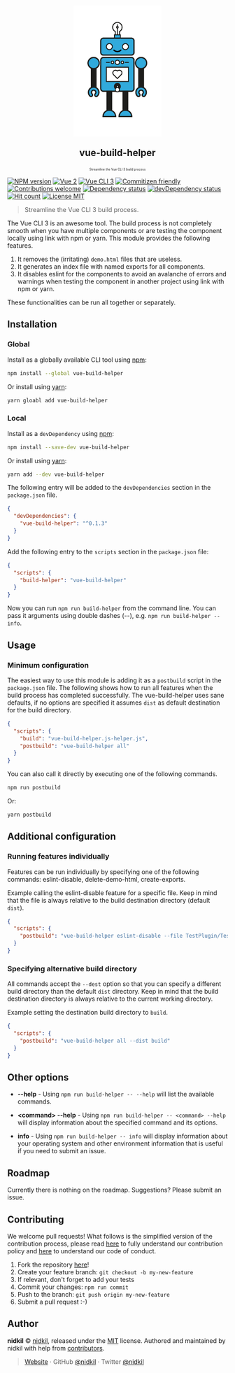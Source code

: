 <p align="center">
  <img src="https://raw.githubusercontent.com/nidkil/vue-build-helper/master/images/vue-build-helper-robot.gif" alt="vue-build-helper robot" width="200"/>
</p>
<p align="center" style="font-size: 1.5em"><b>vue-build-helper</b></p>
<p align="center" style="font-size: 0.5em">Streamline the Vue CLI 3 build process</p>

[![NPM version](https://img.shields.io/npm/v/vue-build-helper.svg)](https://www.npmjs.com/package/vue-build-helper)
[![Vue 2](https://img.shields.io/badge/vue-2.x-brightgreen.svg)](https://vuejs.org/)
[![Vue CLI 3](https://img.shields.io/badge/vue%20cli-3-brightgreen.svg)](https://cli.vuejs.org/)
[![Commitizen friendly](https://img.shields.io/badge/commitizen-friendly-brightgreen.svg)](http://commitizen.github.io/cz-cli/)
[![Contributions welcome](https://img.shields.io/badge/contributions-welcome-brightgreen.svg?style=flat)](https://github.com/nidkil/vue-build-helper#readme)
[![Dependency status](https://david-dm.org/alanshaw/david.svg)](https://david-dm.org/alanshaw/david)
[![devDependency status](https://david-dm.org/alanshaw/david/dev-status.svg)](https://david-dm.org/alanshaw/david?type=dev)
[![Hit count](http://hits.dwyl.com/nidkil/vue-test-plugin.svg)](http://hits.dwyl.com/dwyl/start-here)
[![License MIT](https://img.shields.io/badge/license-mit-yellow.svg)](https://opensource.org/licenses/MIT)

> Streamline the Vue CLI 3 build process.

The Vue CLI 3 is an awesome tool. The build process is not completely smooth when you have multiple components or are testing the component locally using link with npm or yarn. This module provides the following features.

1. It removes the (irritating) `demo.html` files that are useless.
2. It generates an index file with named exports for all components.
3. It disables eslint for the components to avoid an avalanche of errors and warnings when testing the component in another project using link with npm or yarn.

These functionalities can be run all together or separately.

## Installation

### Global

Install as a globally available CLI tool using [npm](https://www.npmjs.com/):

```bash
npm install --global vue-build-helper
```

Or install using [yarn](https://yarnpkg.com):

```bash
yarn gloabl add vue-build-helper
```

### Local

Install as a `devDependency` using [npm](https://www.npmjs.com/):

```bash
npm install --save-dev vue-build-helper
```

Or install using [yarn](https://yarnpkg.com):

```bash
yarn add --dev vue-build-helper
```

The following entry will be added to the `devDependencies` section in the `package.json` file.

```json
{
  "devDependencies": {
    "vue-build-helper": "^0.1.3"
  }
}
```

Add the following entry to the `scripts` section in the `package.json` file:

```json
{
  "scripts": {
    "build-helper": "vue-build-helper"
  }
}
```

Now you can run `npm run build-helper` from the command line. You can pass it arguments using double dashes (--), e.g. `npm run build-helper -- info`.

## Usage

### Minimum configuration

The easiest way to use this module is adding it as a `postbuild` script in the `package.json` file. The following shows how to run all features when the build process has completed successfully. The vue-build-helper uses sane defaults, if no options are specified it assumes `dist` as default destination for the build directory.

```json
{
  "scripts": {
    "build": "vue-build-helper.js-helper.js",
    "postbuild": "vue-build-helper all"
  }
}
```

You can also call it directly by executing one of the following commands.

```bash
npm run postbuild
```

Or:

```bash
yarn postbuild
```

## Additional configuration

### Running features individually

Features can be run individually by specifying one of the following commands: eslint-disable, delete-demo-html, create-exports.

Example calling the eslint-disable feature for a specific file. Keep in mind that the file is always relative to the build destination directory (default `dist`).

```json
{
  "scripts": {
    "postbuild": "vue-build-helper eslint-disable --file TestPlugin/TestPlugin.common.js"
  }
}

```
### Specifying alternative build directory

All commands accept the `--dest` option so that you can specify a different build directory than the default `dist` directory. Keep in mind that the build destination directory is always relative to the current working directory.

Example setting the destination build directory to `build`.

```json
{
  "scripts": {
    "postbuild": "vue-build-helper all --dist build"
  }
}
```

## Other options

- **--help** - Using `npm run build-helper -- --help` will list the available commands.

- **\<command\> --help** - Using `npm run build-helper -- <command> --help` will display information about the specified command and its options.

- **info** - Using `npm run build-helper -- info` will display information about your operating system and other environment information that is useful if you need to submit an issue.

## Roadmap

Currently there is nothing on the roadmap. Suggestions? Please submit an issue.

## Contributing

We welcome pull requests! What follows is the simplified version of the contribution process, please read [here](./CONTRIBUTING.md) to fully understand our contribution policy and [here](./CODE-OF-CONDUCT.md) to understand our code of conduct.

1. Fork the repository [here](https://github.com/nidkil/vue-build-helper)!
2. Create your feature branch: `git checkout -b my-new-feature`
3. If relevant, don't forget to add your tests
4. Commit your changes: `npm run commit`
5. Push to the branch: `git push origin my-new-feature`
6. Submit a pull request :-)

## Author

**nidkil** © [nidkil](https://github.com/nidkil), released under the [MIT](LICENSE.md) license.
Authored and maintained by nidkil with help from [contributors](https://github.com/nidkil/vue-build-helper/contributors).

> [Website](https://github.com/nidkil) · GitHub [@nidkil](https://github.com/nidkil) · Twitter [@nidkil](https://twitter.com/nidkil)
